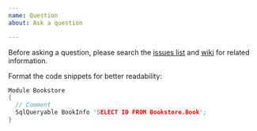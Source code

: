 ```yaml
---
name: Question
about: Ask a question

---
```


Before asking a question, please search the [issues list](https://github.com/Rhetos/Rhetos/issues?q=is%3Aissue) and [wiki](https://github.com/Rhetos/Rhetos/wiki) for related information.

Format the code snippets for better readability:

```c
Module Bookstore
{
  // Comment
  SqlQueryable BookInfo 'SELECT ID FROM Bookstore.Book';
}
```
